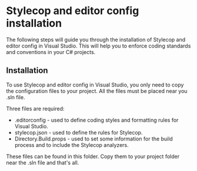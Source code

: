 # Stylecop and editor config installation

The following steps will guide you through the installation of Stylecop and editor config in Visual Studio. This will help you to enforce coding standards and conventions in your C# projects.

## Installation

To use Stylecop and editor config in Visual Studio, you only need to copy the configuration files to your project. All the files must be placed near you .sln file.

Three files are required:

- .editorconfig - used to define coding styles and formatting rules for Visual Studio.
- stylecop.json - used to define the rules for Stylecop.
- Directory.Build.props - used to set some information for the build process and to include the Stylecop analyzers.

These files can be found in this folder. Copy them to your project folder near the .sln file and that's all.
